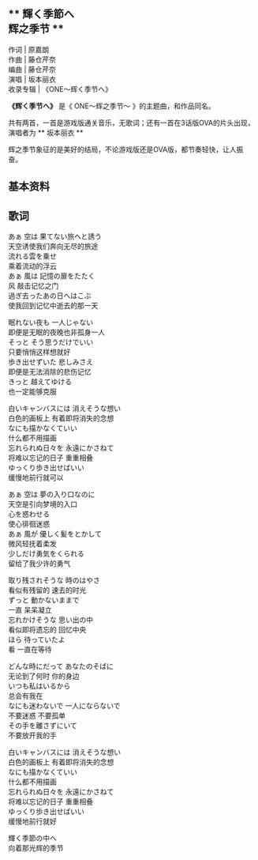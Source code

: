 ** 輝く季節へ  
辉之季节  **  
---  
作词  |  原嘉朗   
作曲  |  藤仓芹奈   
编曲  |  藤仓芹奈   
演唱  |  坂本丽衣   
收录专辑  |  《ONE～辉く季节へ》   
  
**《辉く季节へ》** 是《  ONE～辉之季节～  》的主题曲，和作品同名。

共有两首，一首是游戏版通关音乐，无歌词；还有一首在3话版OVA的片头出现，演唱者为 ** 坂本丽衣  **

辉之季节象征的是美好的结局，不论游戏版还是OVA版，都节奏轻快，让人振奋。

##  基本资料

##  歌词

あぁ 空は 果てない旅へと誘う  
天空诱使我们奔向无尽的旅途  
流れる雲を乗せ  
乘着流动的浮云  
あぁ 風は 記憶の扉をたたく  
风 敲击记忆之门  
過ぎ去ったあの日へはこぶ  
使我回到记忆中逝去的那一天  
  
眠れない夜も 一人じゃない  
即便是无眠的夜晚也非孤身一人  
そっと そう思うだけでいい  
只要悄悄这样想就好  
歩き出せずいた 悲しみさえ  
即便是无法消除的悲伤记忆  
きっと 越えてゆける  
也一定能够克服  
  
白いキャンバスには 消えそうな想い  
白色的画板上 有着即将消失的念想  
なにも描かなくていい  
什么都不用描画  
忘れられぬ日々を 永遠にかさねて  
将难以忘记的日子 重重相叠  
ゆっくり歩き出せばいい  
缓慢地前行就可以  
  
あぁ 空は 夢の入り口なのに  
天空是引向梦境的入口  
心を惑わせる  
使心徘徊迷惑  
あぁ 風が 優しく髪をとかして  
微风轻抚着柔发  
少しだけ勇気をくられる  
留给了我少许的勇气  
  
取り残されそうな 時のはやさ  
看似有残留的 速去的时光  
ずっと 動かないままで  
一直 呆呆凝立  
忘れかけそうな 思い出の中  
看似即将遗忘的 回忆中央  
ほら 待っていたよ  
看 一直在等待  
  
どんな時にだって あなたのそばに  
无论到了何时 你的身边  
いつも私はいるから  
总会有我在  
なにも迷わないで 一人にならないで  
不要迷惑 不要孤单  
その手を離さずにいて  
不要放开我的手  
  
白いキャンバスには 消えそうな想い  
白色的画板上 有着即将消失的念想  
なにも描かなくていい  
什么都不用描画  
忘れられぬ日々を 永遠にかさねて  
将难以忘记的日子 重重相叠  
ゆっくり歩き出せばいい  
缓慢地前行就好  
  
輝く季節の中へ  
向着那光辉的季节  

